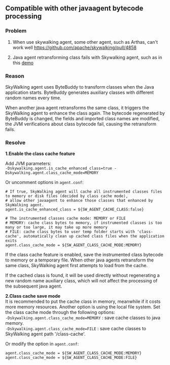 ## Compatible with other javaagent bytecode processing

### Problem
1. When use skywalking agent, some other agent, such as Arthas, can't work well 
https://github.com/apache/skywalking/pull/4858

2. Java agent retransforming class fails with Skywalking agent, such as in this [demo](https://github.com/hengyunabc/skywalking-error-demo)
 
### Reason
SkyWalking agent uses ByteBuddy to transform classes when the Java application starts. 
ByteBuddy generates auxiliary classes with different random names every time. 

When another java agent retransforms the same class, it triggers the SkyWalking agent to enhance the class again. 
The bytecode regenerated by ByteBuddy is changed, the fields and imported class names are modified, the JVM verifications about class bytecode fail, causing the retransform fails.


### Resolve

**1.Enable the class cache feature**  

Add JVM parameters:  
`-Dskywalking.agent.is_cache_enhanced_class=true -Dskywalking.agent.class_cache_mode=MEMORY`    

Or uncomment options in `agent.conf`:
  
```
# If true, SkyWalking agent will cache all instrumented classes files to memory or disk files (decided by class cache mode),
# allow other javaagent to enhance those classes that enhanced by SkyWalking agent.
agent.is_cache_enhanced_class = ${SW_AGENT_CACHE_CLASS:false}

# The instrumented classes cache mode: MEMORY or FILE
# MEMORY: cache class bytes to memory, if instrumented classes is too many or too large, it may take up more memory
# FILE: cache class bytes to user temp folder starts with 'class-cache', automatically clean up cached class files when the application exits
agent.class_cache_mode = ${SW_AGENT_CLASS_CACHE_MODE:MEMORY}

```

If the class cache feature is enabled, save the instrumented class bytecode to memory or a temporary file. 
When other java agents retransform the same class, SkyWalking agent first attempts to load from the cache.

If the cached class is found, it will be used directly without regenerating a new random name auxiliary class, 
which will not affect the processing of the subsequent java agent.

**2.Class cache save mode**  
It is recommended to put the cache class in memory, meanwhile if it costs more memory resources. Another option is using the local file system. Set the class cache mode through the following options:  
`-Dskywalking.agent.class_cache_mode=MEMORY` : save cache classes to java memory.    
`-Dskywalking.agent.class_cache_mode=FILE` : save cache classes to SkyWalking agent path '/class-cache'.  

Or modify the option in `agent.conf`:
  
`agent.class_cache_mode = ${SW_AGENT_CLASS_CACHE_MODE:MEMORY}`    
`agent.class_cache_mode = ${SW_AGENT_CLASS_CACHE_MODE:FILE}`    
